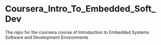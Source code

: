 # Coursera_Intro_To_Embedded_Soft_Dev
The repo for the coursera course of Introduction to Embedded Systems Software and Development Environments
